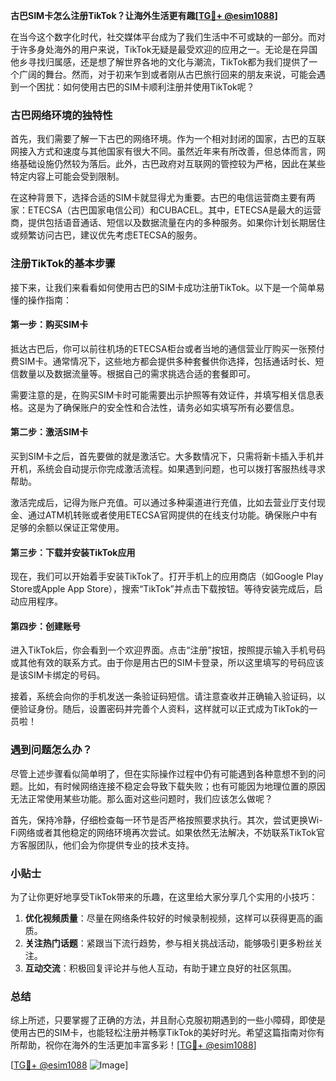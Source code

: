 **古巴SIM卡怎么注册TikTok？让海外生活更有趣[[TG💪+ @esim1088](https://t.me/s/esim1088)]**

在当今这个数字化时代，社交媒体平台成为了我们生活中不可或缺的一部分。而对于许多身处海外的用户来说，TikTok无疑是最受欢迎的应用之一。无论是在异国他乡寻找归属感，还是想了解世界各地的文化与潮流，TikTok都为我们提供了一个广阔的舞台。然而，对于初来乍到或者刚从古巴旅行回来的朋友来说，可能会遇到一个困扰：如何使用古巴的SIM卡顺利注册并使用TikTok呢？

### 古巴网络环境的独特性

首先，我们需要了解一下古巴的网络环境。作为一个相对封闭的国家，古巴的互联网接入方式和速度与其他国家有很大不同。虽然近年来有所改善，但总体而言，网络基础设施仍然较为落后。此外，古巴政府对互联网的管控较为严格，因此在某些特定内容上可能会受到限制。

在这种背景下，选择合适的SIM卡就显得尤为重要。古巴的电信运营商主要有两家：ETECSA（古巴国家电信公司）和CUBACEL。其中，ETECSA是最大的运营商，提供包括语音通话、短信以及数据流量在内的多种服务。如果你计划长期居住或频繁访问古巴，建议优先考虑ETECSA的服务。

### 注册TikTok的基本步骤

接下来，让我们来看看如何使用古巴的SIM卡成功注册TikTok。以下是一个简单易懂的操作指南：

#### 第一步：购买SIM卡

抵达古巴后，你可以前往机场的ETECSA柜台或者当地的通信营业厅购买一张预付费SIM卡。通常情况下，这些地方都会提供多种套餐供你选择，包括通话时长、短信数量以及数据流量等。根据自己的需求挑选合适的套餐即可。

需要注意的是，在购买SIM卡时可能需要出示护照等有效证件，并填写相关信息表格。这是为了确保账户的安全性和合法性，请务必如实填写所有必要信息。

#### 第二步：激活SIM卡

买到SIM卡之后，首先要做的就是激活它。大多数情况下，只需将新卡插入手机并开机，系统会自动提示你完成激活流程。如果遇到问题，也可以拨打客服热线寻求帮助。

激活完成后，记得为账户充值。可以通过多种渠道进行充值，比如去营业厅支付现金、通过ATM机转账或者使用ETECSA官网提供的在线支付功能。确保账户中有足够的余额以保证正常使用。

#### 第三步：下载并安装TikTok应用

现在，我们可以开始着手安装TikTok了。打开手机上的应用商店（如Google Play Store或Apple App Store），搜索“TikTok”并点击下载按钮。等待安装完成后，启动应用程序。

#### 第四步：创建账号

进入TikTok后，你会看到一个欢迎界面。点击“注册”按钮，按照提示输入手机号码或其他有效的联系方式。由于你是用古巴的SIM卡登录，所以这里填写的号码应该是该SIM卡绑定的号码。

接着，系统会向你的手机发送一条验证码短信。请注意查收并正确输入验证码，以便验证身份。随后，设置密码并完善个人资料，这样就可以正式成为TikTok的一员啦！

### 遇到问题怎么办？

尽管上述步骤看似简单明了，但在实际操作过程中仍有可能遇到各种意想不到的问题。比如，有时候网络连接不稳定会导致下载失败；也有可能因为地理位置的原因无法正常使用某些功能。那么面对这些问题时，我们应该怎么做呢？

首先，保持冷静，仔细检查每一环节是否严格按照要求执行。其次，尝试更换Wi-Fi网络或者其他稳定的网络环境再次尝试。如果依然无法解决，不妨联系TikTok官方客服团队，他们会为你提供专业的技术支持。

### 小贴士

为了让你更好地享受TikTok带来的乐趣，在这里给大家分享几个实用的小技巧：

1. **优化视频质量**：尽量在网络条件较好的时候录制视频，这样可以获得更高的画质。
2. **关注热门话题**：紧跟当下流行趋势，参与相关挑战活动，能够吸引更多粉丝关注。
3. **互动交流**：积极回复评论并与他人互动，有助于建立良好的社区氛围。

### 总结

综上所述，只要掌握了正确的方法，并且耐心克服初期遇到的一些小障碍，即使是使用古巴的SIM卡，也能轻松注册并畅享TikTok的美好时光。希望这篇指南对你有所帮助，祝你在海外的生活更加丰富多彩！[[TG💪+ @esim1088](https://t.me/s/esim1088)]

[[TG💪+ @esim1088](https://t.me/s/esim1088) ![Image](https://i.postimg.cc/4NQfJmqS/Snipaste-2025-05-13-00-14-12.png)]